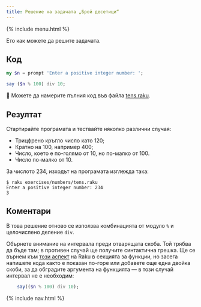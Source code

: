 ```yaml
---
title: Решение на задачата „Брой десетици“
---
```


{% include menu.html %}

Ето как можете да решите задачата.

## Код

```raku
my $n = prompt 'Enter a positive integer number: ';

say ($n % 100) div 10;
```

🦋 Можете да намерите пълния код във файла [tens.raku](https://github.com/ash/raku-course/blob/master/exercises/numbers/tens.raku).

## Резултат

Стартирайте програмата и тествайте няколко различни случая:

* Трицфрено кръгло число като 120;
* Кратно на 100, например 400;
* Число, което е по-голямо от 10, но по-малко от 100.
* Число по-малко от 10.

За числото 234, изходът на програмата изглежда така:

```console
$ raku exercises/numbers/tens.raku
Enter a positive integer number: 234
3
```

## Коментари

В това решение отново се използва комбинацията от модуло `%` и целочислено деление `div`.

Обърнете внимание на интервала преди отварящата скоба. Той трябва да бъде там; в противен случай ще получите синтактична грешка. Ще се върнем към [този аспект](/bg/essentials/more-on-functions/mind-the-space) на Raku в секцията за функции, но засега напишете кода както е показан по-горе или добавете още една двойка скоби, за да обградите аргумента на функцията — в този случай интервал не е необходим:

```raku
    say(($n % 100) div 10);
```

{% include nav.html %}